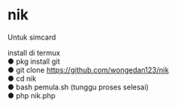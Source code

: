 # nik
Untuk simcard

install di termux</br>
● pkg install git</br>
● git clone https://github.com/wongedan123/nik</br>
● cd nik</br>
● bash pemula.sh (tunggu proses selesai)</br>
● php nik.php
